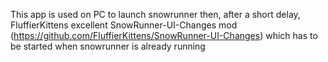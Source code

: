 This app is used on PC to launch snowrunner then, after a short delay, FluffierKittens excellent SnowRunner-UI-Changes mod (https://github.com/FluffierKittens/SnowRunner-UI-Changes) which has to be started when snowrunner is already running

